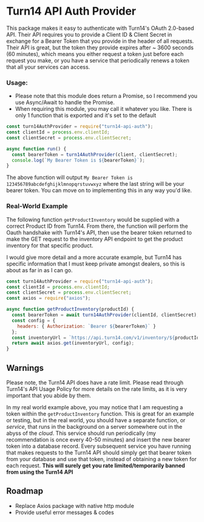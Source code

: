 # Turn14 API Auth Provider

This package makes it easy to authenticate with Turn14's OAuth 2.0-based API. Their API requires you to provide a Client ID & Client Secret in exchange for a Bearer Token that you provide in the header of all requests. Their API is great, but the token they provide expires after ~ 3600 seconds (60 minutes), which means you either request a token just before each request you make, or you have a service that periodically renews a token that all your services can access.

### Usage:

- Please note that this module does return a Promise, so I recommend you use Async/Await to handle the Promise.
- When requiring this module, you may call it whatever you like. There is only 1 function that is exported and it's set to the default

```javascript
const turn14AuthProvider = require("turn14-api-auth");
const clientId = process.env.clientId;
const clientSecret = process.env.clientSecret;

async function run() {
  const bearerToken = turn14AuthProvider(client, clientSecret);
  console.log(`My Bearer Token is ${bearerToken}`);
}
```

The above function will output `My Bearer Token is 123456789abcdefghijklmnopqrstuvwxyz` where the last string will be your bearer token. You can move on to implementing this in any way you'd like.

### Real-World Example

The following function `getProductInventory` would be supplied with a correct Product ID from Turn14. From there, the function will perform the Oauth handshake with Turn14's API, then use the bearer token returned to make the GET request to the inventory API endpoint to get the product inventory for that specific product.

I would give more detail and a more accurate example, but Turn14 has specific information that I must keep private amongst dealers, so this is about as far in as I can go.

```javascript
const turn14AuthProvider = require("turn14-api-auth");
const clientId = process.env.clientId;
const clientSecret = process.env.clientSecret;
const axios = require("axios");

async function getProductInventory(productId) {
  const bearerToken = await turn14AuthProvider(clientId, clientSecret);
  const config = {
    headers: { Authorization: `Bearer ${bearerToken}` }
  };
  const inventoryUrl = `https://api.turn14.com/v1/inventory/${productId}`;
  return await axios.get(inventoryUrl, config);
}
```

## Warnings
Please note, the Turn14 API does have a rate limit. Please read through Turn14's API Usage Policy for more details on the rate limits, as it is very important that you abide by them.

In my real world example above, you may notice that I am requesting a token within the `getProductInventory` function. This is great for an example or testing, but in the real world, you should have a separate function, or *service*, that runs in the background on a server somewhere out in the abyss of the *cloud*. This service should run periodically (my recommendation is once every 40-50 minutes) and insert the new bearer token into a database record. Every subsequent service you have running that makes requests to the Turn14 API should simply get that bearer token from your database and use that token, instead of obtaining a new token for each request. **This will surely get you rate limited/temporarily banned from using the Turn14 API**

## Roadmap

- Replace Axios package with native http module
- Provide useful error messages & codes
